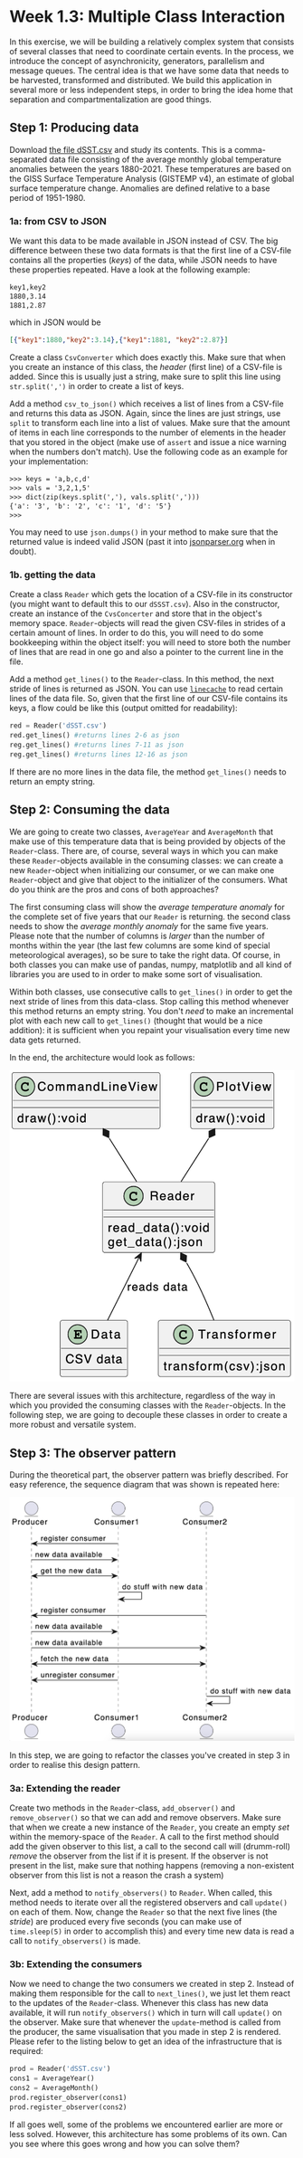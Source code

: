
# Week 1.3: Multiple Class Interaction

In this exercise, we will be building a relatively complex system that consists of several classes that need to coordinate certain events. In the process, we introduce the concept of asynchronicity, generators, parallelism and message queues. The central idea is that we have some data that needs to be harvested, transformed and distributed. We build this application in several more or less independent steps, in order to bring the idea home that separation and compartmentalization are good things.

## Step 1: Producing data

Download [the file dSST.csv](files/dSST.csv) and study its contents. This is a comma-separated data file consisting of the average monthly global temperature anomalies between the years 1880-2021. These temperatures are based on the GISS Surface Temperature Analysis (GISTEMP v4), an estimate of global surface temperature change. Anomalies are defined relative to a base period of 1951-1980.

### 1a: from CSV to JSON

We want this data to be made available in JSON instead of CSV. The big difference between these two data formats is that the first line of a CSV-file contains all the properties (*keys*) of the data, while JSON needs to have these properties repeated. Have a look at the following example:

```csv
key1,key2
1880,3.14
1881,2.87
```

which in JSON would be

```json
[{"key1":1880,"key2":3.14},{"key1":1881, "key2":2.87}]
```

Create a class `CsvConverter` which does exactly this. Make sure that when you create an instance of this class, the *header* (first line) of a CSV-file is added. Since this is usually just a string, make sure to split this line using `str.split(',')` in order to create a list of keys. 

Add a method `csv_to_json()` which receives a list of lines from a CSV-file and returns this data as JSON. Again, since the lines are just strings, use `split` to transform each line into a list of values. Make sure that the amount of items in each line corresponds to the number of elements in the header that you stored in the object (make use of `assert` and issue a nice warning when the numbers don't match). Use the following code as an example for your implementation:

```ipython
>>> keys = 'a,b,c,d'
>>> vals = '3,2,1,5'
>>> dict(zip(keys.split(','), vals.split(',')))
{'a': '3', 'b': '2', 'c': '1', 'd': '5'}
>>> 
```

You may need to use `json.dumps()` in your method to make sure that the returned value is indeed valid JSON (past it into [jsonparser.org](https://jsonparser.org/) when in doubt).

### 1b. getting the data

Create a class `Reader` which gets the location of a CSV-file in its constructor (you might want to default this to our `dSSST.csv`). Also in the constructor, create an instance of the `CvsConcerter` and store that in the object's memory space. `Reader`-objects will read the given CSV-files in strides of a certain amount of lines. In order to do this, you will need to do some bookkeeping within the object itself: you will need to store both the number of lines that are read in one go and also a pointer to the current line in the file. 

Add a method `get_lines()` to the `Reader`-class. In this method, the next stride of lines is returned as JSON. You can use [`linecache`](https://docs.python.org/3/library/linecache.html) to read certain lines of the data file. So, given that the first line of our CSV-file contains its keys, a flow could be like this (output omitted for readability):

```python
red = Reader('dSST.csv')
red.get_lines() #returns lines 2-6 as json
reg.get_lines() #returns lines 7-11 as json
reg.get_lines() #returns lines 12-16 as json
```

If there are no more lines in the data file, the method `get_lines()` needs to return an empty string.

## Step 2: Consuming the data

We are going to create two classes, `AverageYear` and `AverageMonth` that make use of this temperature data that is being provided by objects of the `Reader`-class. There are, of course, several ways in which you can make these `Reader`-objects available in the consuming classes: we can create a new `Reader`-object when initializing our consumer, or we can make one `Reader`-object and give that object to the initializer of the consumers. What do you think are the pros and cons of both approaches?

The first consuming class will show the *average temperature anomaly* for the complete set of five years that our `Reader` is returning. the second class needs to show the *average monthly anomaly* for the same five years. Please note that the number of columns is *larger* than the number of months within the year (the last few columns are some kind of special meteorological averages), so be sure to take the right data. Of course, in both classes you can make use of pandas, numpy, matplotlib and all kind of libraries you are used to in order to make some sort of visualisation.

Within both classes, use consecutive calls to `get_lines()` in order to get the next stride of lines from this data-class. Stop calling this method whenever this method returns an empty string. You don't *need* to make an incremental plot with each new call to `get_lines()` (thought that would be a nice addition): it is sufficient when you repaint your visualisation every time new data gets returned.

In the end, the architecture would look as follows:

![Architecture after exercise 2](imgs/class-diagram.png)

There are several issues with this architecture, regardless of the way in which you provided the consuming classes with the `Reader`-objects. In the following step, we are going to decouple these classes in order to create a more robust and versatile system.

## Step 3: The observer pattern

During the theoretical part, the observer pattern was briefly described. For easy reference, the sequence diagram that was shown is repeated here:

![Observer pattern sequence diagram](imgs/observer.png)

In this step, we are going to refactor the classes you've created in step 3 in order to realise this design pattern.

### 3a: Extending the reader

Create two methods in the `Reader`-class, `add_observer()` and `remove_observer()` so that we can add and remove observers. Make sure that when we create a new instance of the `Reader`, you create an empty *set* within the memory-space of the `Reader`. A call to the first method should add the given observer to this list, a call to the second call will (drumm-roll) *remove* the observer from the list if it is present. If the observer is not present in the list, make sure that nothing happens (removing a non-existent observer from this list is not a reason the crash a system)

Next, add a method to `notify_observers()` to `Reader`. When called, this method needs to iterate over all the registered observers and call `update()` on each of them. Now, change the `Reader` so that the next five lines (the *stride*) are produced every five seconds (you can make use of `time.sleep(5)` in order to accomplish this) and every time new data is read a call to `notify_observers()` is made.

### 3b: Extending the consumers

Now we need to change the two consumers we created in step 2. Instead of making them responsible for the call to `next_lines()`, we just let them react to the updates of the `Reader`-class. Whenever this class has new data available, it will run `notify_observers()` which in turn will call `update()` on the observer.  Make sure that whenever the `update`-method is called from the producer, the same visualisation that you made in step 2 is rendered. Please refer to the listing below to get an idea of the infrastructure that is required:


```python
prod = Reader('dSST.csv')
cons1 = AverageYear()
cons2 = AverageMonth()
prod.register_observer(cons1)
prod.register_observer(cons2)
```

If all goes well, some of the problems we encountered earlier are more or less solved. However, this architecture has some problems of its own. Can you see where this goes wrong and how you can solve them?




